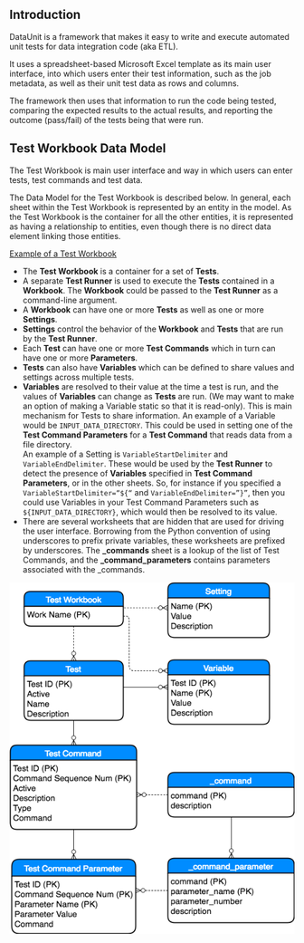 Introduction
------------
DataUnit is a framework that makes it easy to write and execute automated unit tests for data integration code (aka ETL).   

It uses a spreadsheet-based Microsoft Excel template as its main user interface, into which users enter their test information, such as the job metadata, as well as their unit test data as rows and columns.  

The framework then uses that information to run the code being tested, comparing the expected results to the actual results, and reporting the outcome (pass/fail) of the tests being that were run. 

Test Workbook Data Model
------------------------
The Test Workbook is main user interface and way in which users can enter tests, test commands and test data.  

The Data Model for the Test Workbook is described below.  In general, each sheet within the Test Workbook is represented by an entity in the model.  As the Test Workbook is the container for all the other entities, it is represented as having a relationship to entities, even though there is no direct data element linking those entities.

[Example of a Test Workbook](test_case_workbook.v3.xlsx)

* The **Test Workbook** is a container for a set of **Tests**.
* A separate **Test Runner** is used to execute the **Tests** contained in a **Workbook**.  The **Workbook** could be passed to the **Test Runner** as a command-line argument.
* A **Workbook** can have one or more **Tests** as well as one or more **Settings**.   
* **Settings** control the behavior of the **Workbook** and **Tests** that are run by the **Test Runner**.
* Each **Test** can have one or more **Test Commands** which in turn can have one or more **Parameters**.  
* **Tests** can also have **Variables** which can be defined to share values and settings across multiple tests.  
* **Variables** are resolved to their value at the time a test is run, and the values of **Variables** can change as **Tests** are run.  (We may want to make an option of making a Variable static so that it is read-only).  This is main mechanism for Tests to share information.  An example of a Variable would be `INPUT_DATA_DIRECTORY`.   This could be used in setting one of the **Test Command Parameters** for a **Test Command** that reads data from a file directory.  
An example of a Setting is `VariableStartDelimiter` and `VariableEndDelimiter`.  These would be used by the **Test Runner** to detect the presence of **Variables** specified in **Test Command Parameters**, or in the other sheets.  So, for instance if you specified a `VariableStartDelimiter=“${“` and `VariableEndDelimiter=”}”`, then you could use Variables in your Test Command Parameters such as `${INPUT_DATA_DIRECTORY}`, which would then be resolved to its value.
* There are several worksheets that are hidden that are used for driving the user interface.  Borrowing from the Python convention of using underscores to prefix private variables, these worksheets are prefixed by underscores.  The **_commands** sheet is a lookup of the list of Test Commands, and the **_command_parameters** contains parameters associated with the _commands.

![Data Model](docs/DataUnit_ERD.png)